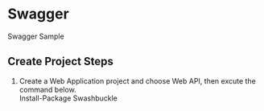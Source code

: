 # Swagger
Swagger Sample

## Create Project Steps
1. Create a Web Application project and choose Web API, then excute the command below.<br/>
Install-Package Swashbuckle
